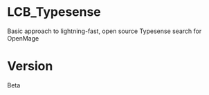 # LCB_Typesense

Basic approach to lightning-fast, open source Typesense search for OpenMage

# Version

Beta
